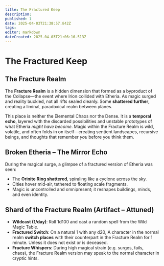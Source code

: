 ```yaml
---
title: The Fractured Keep
description: 
published: 1
date: 2025-04-03T21:38:57.842Z
tags: 
editor: markdown
dateCreated: 2025-04-03T21:06:16.513Z
---
```


# The Fractured Keep

## The Fracture Realm
The **Fracture Realm** is a hidden dimension that formed as a byproduct of the Collapse—the event where Irion collided with Etheria. As magic surged and reality buckled, not all rifts sealed cleanly. Some **shattered further**, creating a liminal, paradoxical realm between planes. 

This place is neither the Elemental Chaos nor the Dense. It is a **temporal echo**, layered with the discarded possibilities and unstable prototypes of what Etheria *might have become*. Magic within the Fracture Realm is wild, volatile, and often folds in on itself—creating sentient landscapes, recursive beings, and thoughts that remember *you* before you think them.

## Broken Etheria – The Mirror Echo
During the magical surge, a glimpse of a fractured version of Etheria was seen:
- The **Orinite Ring shattered**, spiraling like a cyclone across the sky.
- Cities hover mid-air, tethered to floating scale fragments.
- Magic is uncontrolled and omnipresent; it reshapes buildings, minds, and even identity.

## Shard of the Fracture Realm (Artifact – Attuned)
- **Wildcast (1/day)**: Roll 1d100 and cast a random spell from the Wild Magic Table.
- **Fractured Switch**: On a natural 1 with any d20, A character in the normal realm **switch places** with their counterpart in the Fracture Realm for 1 minute. Unless it does not exist or is deceased.
- **Fracture Whispers**: During high magical strain (e.g. surges, fails, chaos), the Fracture Realm version may speak to the normal character in cryptic hints.
